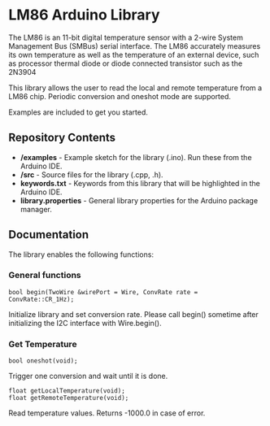 LM86 Arduino Library
====================

The LM86 is an 11-bit digital temperature sensor with
a 2-wire System Management Bus (SMBus) serial
interface. The LM86 accurately measures its own
temperature as well as the temperature of an external
device, such as processor thermal diode or diode
connected transistor such as the 2N3904

This library allows the user to read the local and remote temperature from a
LM86 chip. Periodic conversion and oneshot mode are supported.

Examples are included to get you started.

Repository Contents
-------------------

* **/examples** - Example sketch for the library (.ino). Run these from the Arduino IDE.
* **/src** - Source files for the library (.cpp, .h).
* **keywords.txt** - Keywords from this library that will be highlighted in the Arduino IDE.
* **library.properties** - General library properties for the Arduino package manager.

Documentation
--------------
The library enables the following functions:

### General functions

    bool begin(TwoWire &wirePort = Wire, ConvRate rate = ConvRate::CR_1Hz);

Initialize library and set conversion rate.
Please call begin() sometime after initializing the I2C interface with Wire.begin().

### Get Temperature

    bool oneshot(void);

Trigger one conversion and wait until it is done.

    float getLocalTemperature(void);
    float getRemoteTemperature(void);

Read temperature values. Returns -1000.0 in case of error.
